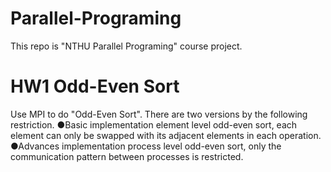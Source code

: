 # Parallel-Programing
This repo is "NTHU Parallel Programing" course project.

# HW1 Odd-Even Sort
Use MPI to do "Odd-Even Sort". There are two versions by the following restriction.
  ●Basic implementation 
  element level odd-even sort, each element can only be swapped with its adjacent elements in each operation.
  ●Advances implementation 
  process level odd-even sort, only the communication pattern between processes is restricted.
